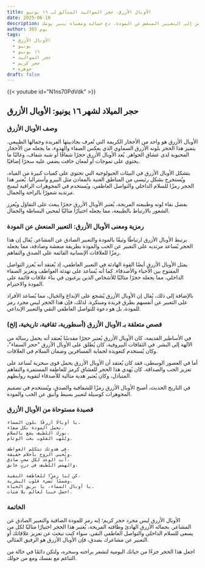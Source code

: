 ```yaml
---
title: الأوبال الأزرق، حجر المواليد المتألق لـ ١٦ يونيو
date: 2025-06-16
description: اشعر بأهمية الأوبال الأزرق، حجر المواليد لـ ١٦ يونيو الذي يرمز إلى التعبير المنعش عن المودة. دع جماله ومعناه ينير يومك.
author: 365 يوم
tags:
  - الأوبال الأزرق
  - يونيو
  - ١٦ يونيو
  - حجر المواليد
  - حجر كريم
  - جوهرة
draft: false
---
```


{{< youtube id="N1ns70PdVdk" >}}

## حجر الميلاد لشهر ١٦ يونيو: الأوبال الأزرق

### وصف الأوبال الأزرق

الأوبال الأزرق هو واحد من الأحجار الكريمة التي تُعرف بجاذبيتها الفريدة وجمالها الطبيعي. يتميز هذا الحجر بلونه الأزرق السماوي الذي يعكس الصفاء والهدوء، ما يجعله من الأحجار المحبوبة لدى عشاق الجواهر. يُعد الأوبال الأزرق حجرًا شفافًا أو شبه شفاف، وغالبًا ما يحتوي على تموجات أو لمعان خافت يضفي عليه سحرًا إضافيًا.

يتشكل الأوبال الأزرق في البيئات الجيولوجية التي تحتوي على كميات كبيرة من المياه، ويُستخرج بشكل رئيسي من المناطق الغنية بالمعادن مثل البيرو وأستراليا. يُعتبر هذا الحجر رمزًا للسلام الداخلي والتواصل العاطفي، ويُستخدم في المجوهرات الراقية ليمنح مرتديه شعورًا بالراحة والجمال.

بفضل نقاء لونه وطبيعته المريحة، يُعتبر الأوبال الأزرق حجرًا يبعث على التفاؤل ويُعزز الشعور بالارتباط بالطبيعة، مما يجعله اختيارًا مثاليًا لمحبي البساطة والجمال.

### رمزية ومعنى الأوبال الأزرق: التعبير المنعش عن المودة

يرتبط الأوبال الأزرق ارتباطًا وثيقًا بالمودة والتعبير الصادق عن المشاعر. يُقال إن هذا الحجر يُساعد مرتديه على التعبير عن الحب والمودة بطريقة منعشة وصادقة، مما يجعله رمزًا للعلاقات الإنسانية القائمة على الصدق والتفاهم.

يمثل الأوبال الأزرق أيضًا القوة الهادئة في التعبير العاطفي، إذ يُعتقد أنه يُعزز التواصل المفتوح بين الأحباء والأصدقاء. كما أنه يُساعد على تهدئة العواطف وتعزيز الصفاء الداخلي، مما يجعله حجرًا مثاليًا للأشخاص الذين يرغبون في بناء علاقات قائمة على المودة والاحترام.

بالإضافة إلى ذلك، يُقال إن الأوبال الأزرق يُشجع على الإبداع والخيال، مما يُساعد الأفراد على التعبير عن أنفسهم بطرق فريدة ومبتكرة. لذلك، فإن هذا الحجر ليس مجرد رمز للمودة، بل هو دعوة للتواصل العاطفي النقي والتعبير الإبداعي.

### قصص متعلقة بـ الأوبال الأزرق (أسطورية، ثقافية، تاريخية، إلخ)

في الأساطير القديمة، كان الأوبال الأزرق يُعتبر حجرًا مقدسًا يُعتقد أنه يحمل رسالة من الآلهة إلى البشر. في الثقافات البيروفية، كان يُطلق على الأوبال الأزرق "حجر السماء"، وكان يُستخدم كتعويذة لحماية المسافرين وضمان السلام في العلاقات.

أما في العصور الوسطى، فقد كان يُعتقد أن الأوبال الأزرق يحمل قوى سحرية تُساعد على تعزيز الحب والصداقة. كان يُهدي هذا الحجر للعشاق كرمز للعاطفة المستمرة والتفاهم المتبادل، وكان يُعتبر هدية مثالية للأصدقاء لتقوية روابطهم.

في التاريخ الحديث، أصبح الأوبال الأزرق رمزًا للشفافية والصدق، ويُستخدم في تصميم المجوهرات كوسيلة لتعبير بسيط وأنيق عن الحب والمودة.

### قصيدة مستوحاة من الأوبال الأزرق

```
يا أوبالًا أزرقًا بلون السماء،  
تحمل المودة بكل صفاء.  
نورك اللطيف يشع بالسلام،  
ويُلهب القلوب بحب الوئام.

في هدوئك تتكلم العواطف،  
وتُحيي الروح بأحلام خفيفة.  
أنت الوعد لكل محبٍ صادق،  
والهمس اللطيف في دربٍ عابق.

كن لنا رمزًا للعاطفة النقية،  
وشمسًا تُضيء قلوب البشرية.  
يا أوبال السماء، يا بريق الحياة،  
احمل حبنا لعالمٍ بلا شتات.
```

### الخاتمة

الأوبال الأزرق ليس مجرد حجر كريم؛ إنه رمز للمودة الصافية والتعبير الصادق عن المشاعر. بجماله الأزرق الهادئ وطاقته المريحة، يُعتبر هذا الحجر اختيارًا مثاليًا لكل من يسعى للسلام الداخلي والتواصل العاطفي النقي. سواء كنت تبحث عن تعزيز علاقاتك أو التعبير عن مشاعرك بصدق، فإن الأوبال الأزرق هو الرفيق المثالي.

اجعل هذا الحجر جزءًا من حياتك اليومية لتشعر براحته وسحره، ولتكن دائمًا في حالة من التناغم مع نفسك ومع من حولك.